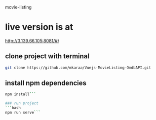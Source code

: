 movie-listing

# live version is at 
http://3.139.66.105:8081/#/

## clone project with terminal 
``` bash
git clone https://github.com/mkaraa/Vuejs-MovieListing-OmdbAPI.git
```

## install npm dependencies
``` bash
npm install```

### run project 
```bash 
npm run serve```
